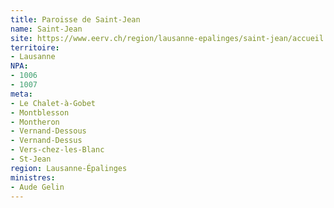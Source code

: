 ```yaml
---
title: Paroisse de Saint-Jean
name: Saint-Jean
site: https://www.eerv.ch/region/lausanne-epalinges/saint-jean/accueil
territoire:
- Lausanne
NPA:
- 1006
- 1007
meta:
- Le Chalet-à-Gobet
- Montblesson
- Montheron
- Vernand-Dessous
- Vernand-Dessus
- Vers-chez-les-Blanc
- St-Jean
region: Lausanne-Épalinges
ministres:
- Aude Gelin
---
```

